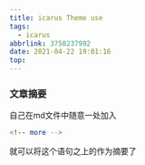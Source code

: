 ```yaml
---
title: icarus Theme use
tags:
  - icarus
abbrlink: 3750237992
date: 2021-04-22 19:01:16
top:
---
```


### 文章摘要

自己在md文件中随意一处加入

```bash
<!-- more -->
```

就可以将这个语句之上的作为摘要了

<!-- more -->